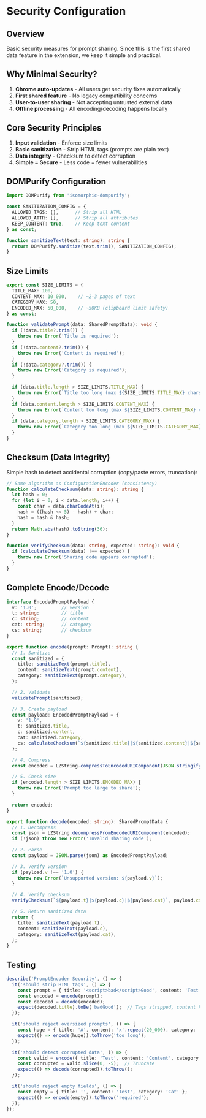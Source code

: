 # Security Configuration

## Overview

Basic security measures for prompt sharing. Since this is the first shared data feature in the extension, we keep it simple and practical.

## Why Minimal Security?

1. **Chrome auto-updates** - All users get security fixes automatically
2. **First shared feature** - No legacy compatibility concerns
3. **User-to-user sharing** - Not accepting untrusted external data
4. **Offline processing** - All encoding/decoding happens locally

## Core Security Principles

1. **Input validation** - Enforce size limits
2. **Basic sanitization** - Strip HTML tags (prompts are plain text)
3. **Data integrity** - Checksum to detect corruption
4. **Simple = Secure** - Less code = fewer vulnerabilities

## DOMPurify Configuration

```typescript
import DOMPurify from 'isomorphic-dompurify';

const SANITIZATION_CONFIG = {
  ALLOWED_TAGS: [],      // Strip all HTML
  ALLOWED_ATTR: [],      // Strip all attributes
  KEEP_CONTENT: true,    // Keep text content
} as const;

function sanitizeText(text: string): string {
  return DOMPurify.sanitize(text.trim(), SANITIZATION_CONFIG);
}
```

## Size Limits

```typescript
export const SIZE_LIMITS = {
  TITLE_MAX: 100,
  CONTENT_MAX: 10_000,    // ~2-3 pages of text
  CATEGORY_MAX: 50,
  ENCODED_MAX: 50_000,    // ~50KB (clipboard limit safety)
} as const;

function validatePrompt(data: SharedPromptData): void {
  if (!data.title?.trim()) {
    throw new Error('Title is required');
  }
  if (!data.content?.trim()) {
    throw new Error('Content is required');
  }
  if (!data.category?.trim()) {
    throw new Error('Category is required');
  }

  if (data.title.length > SIZE_LIMITS.TITLE_MAX) {
    throw new Error(`Title too long (max ${SIZE_LIMITS.TITLE_MAX} chars)`);
  }
  if (data.content.length > SIZE_LIMITS.CONTENT_MAX) {
    throw new Error(`Content too long (max ${SIZE_LIMITS.CONTENT_MAX} chars)`);
  }
  if (data.category.length > SIZE_LIMITS.CATEGORY_MAX) {
    throw new Error(`Category too long (max ${SIZE_LIMITS.CATEGORY_MAX} chars)`);
  }
}
```

## Checksum (Data Integrity)

Simple hash to detect accidental corruption (copy/paste errors, truncation):

```typescript
// Same algorithm as ConfigurationEncoder (consistency)
function calculateChecksum(data: string): string {
  let hash = 0;
  for (let i = 0; i < data.length; i++) {
    const char = data.charCodeAt(i);
    hash = ((hash << 5) - hash) + char;
    hash = hash & hash;
  }
  return Math.abs(hash).toString(36);
}

function verifyChecksum(data: string, expected: string): void {
  if (calculateChecksum(data) !== expected) {
    throw new Error('Sharing code appears corrupted');
  }
}
```

## Complete Encode/Decode

```typescript
interface EncodedPromptPayload {
  v: '1.0';         // version
  t: string;        // title
  c: string;        // content
  cat: string;      // category
  cs: string;       // checksum
}

export function encode(prompt: Prompt): string {
  // 1. Sanitize
  const sanitized = {
    title: sanitizeText(prompt.title),
    content: sanitizeText(prompt.content),
    category: sanitizeText(prompt.category),
  };

  // 2. Validate
  validatePrompt(sanitized);

  // 3. Create payload
  const payload: EncodedPromptPayload = {
    v: '1.0',
    t: sanitized.title,
    c: sanitized.content,
    cat: sanitized.category,
    cs: calculateChecksum(`${sanitized.title}|${sanitized.content}|${sanitized.category}`)
  };

  // 4. Compress
  const encoded = LZString.compressToEncodedURIComponent(JSON.stringify(payload));

  // 5. Check size
  if (encoded.length > SIZE_LIMITS.ENCODED_MAX) {
    throw new Error('Prompt too large to share');
  }

  return encoded;
}

export function decode(encoded: string): SharedPromptData {
  // 1. Decompress
  const json = LZString.decompressFromEncodedURIComponent(encoded);
  if (!json) throw new Error('Invalid sharing code');

  // 2. Parse
  const payload = JSON.parse(json) as EncodedPromptPayload;

  // 3. Verify version
  if (payload.v !== '1.0') {
    throw new Error(`Unsupported version: ${payload.v}`);
  }

  // 4. Verify checksum
  verifyChecksum(`${payload.t}|${payload.c}|${payload.cat}`, payload.cs);

  // 5. Return sanitized data
  return {
    title: sanitizeText(payload.t),
    content: sanitizeText(payload.c),
    category: sanitizeText(payload.cat),
  };
}
```

## Testing

```typescript
describe('PromptEncoder Security', () => {
  it('should strip HTML tags', () => {
    const prompt = { title: '<script>bad</script>Good', content: 'Test', category: 'Cat' };
    const encoded = encode(prompt);
    const decoded = decode(encoded);
    expect(decoded.title).toBe('badGood');  // Tags stripped, content kept
  });

  it('should reject oversized prompts', () => {
    const huge = { title: 'A', content: 'x'.repeat(20_000), category: 'Cat' };
    expect(() => encode(huge)).toThrow('too long');
  });

  it('should detect corrupted data', () => {
    const valid = encode({ title: 'Test', content: 'Content', category: 'Cat' });
    const corrupted = valid.slice(0, -5);  // Truncate
    expect(() => decode(corrupted)).toThrow();
  });

  it('should reject empty fields', () => {
    const empty = { title: '', content: 'Test', category: 'Cat' };
    expect(() => encode(empty)).toThrow('required');
  });
});
```
